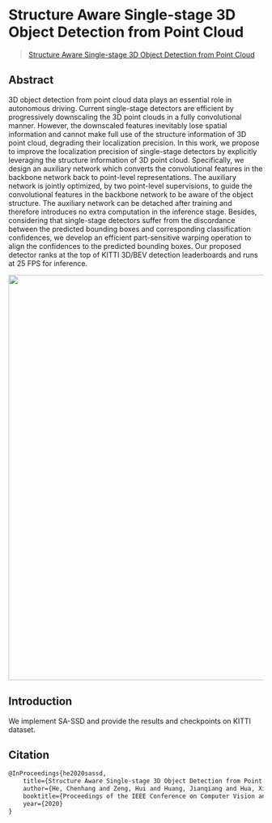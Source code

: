 # Structure Aware Single-stage 3D Object Detection from Point Cloud

> [Structure Aware Single-stage 3D Object Detection from Point Cloud]([https://arxiv.org/abs/2104.02323](https://openaccess.thecvf.com/content_CVPR_2020/papers/He_Structure_Aware_Single-Stage_3D_Object_Detection_From_Point_Cloud_CVPR_2020_paper.pdf))

<!-- [ALGORITHM] -->

## Abstract

3D object detection from point cloud data plays an essential role in autonomous driving. Current single-stage detectors are efficient by progressively downscaling the 3D point clouds in a fully convolutional manner. However, the downscaled features inevitably lose spatial information and cannot make full use of the structure information of 3D point cloud, degrading their localization precision. In this work, we propose to improve the localization precision of single-stage detectors by explicitly leveraging the structure information of 3D point cloud. Specifically, we design an auxiliary network which converts the convolutional features in the backbone network back to point-level representations. The auxiliary network is jointly optimized, by two point-level supervisions, to guide the convolutional features in the backbone network to be aware of the object structure. The auxiliary network can be detached after training and therefore introduces no extra computation in the inference stage. Besides, considering that single-stage detectors suffer from the discordance between the predicted bounding boxes and corresponding classification confidences, we develop an efficient part-sensitive warping operation to align the confidences to the predicted bounding boxes. Our proposed detector ranks at the top of KITTI 3D/BEV detection leaderboards and runs at 25 FPS for inference.

<div align=center>
<img src="https://user-images.githubusercontent.com/30491025/172526367-c8b9bdf7-f901-4f2f-8855-bfd55c39f8d1.png" width="800"/>
</div>

## Introduction

We implement SA-SSD and provide the results and checkpoints on KITTI dataset.

## Citation

```latex
@InProceedings{he2020sassd,
    title={Structure Aware Single-stage 3D Object Detection from Point Cloud},
    author={He, Chenhang and Zeng, Hui and Huang, Jianqiang and Hua, Xian-Sheng and Zhang, Lei},
    booktitle={Proceedings of the IEEE Conference on Computer Vision and Pattern Recognition},
    year={2020}
}
```
